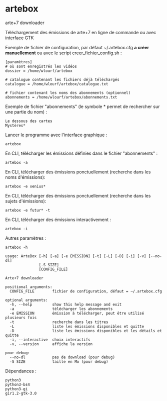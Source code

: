 # artebox
arte+7 downloader 

Téléchargement des émissions de arte+7 en ligne de commande ou avec interface GTK

  
Exemple de fichier de configuration, par défaut ~/.artebox.cfg <b>a créer manuellement</b> ou avec le script creer_fichier_config.sh :

    [paramètres]
    # où sont enregistrés les vidéos
    dossier = /home/wlourf/artebox
    
    # catalogue contenant les fichiers déjà téléchargés
    catalogue = /home/wlourf/artebox/catalogue.txt
    
    # fichier contenant les noms des abonnements (optionnel)
    abonnements = /home/wlourf/artebox/abonnements.txt

Exemple de fichier "abonnements" (le symbole * permet de rechercher sur une partie du nom) :

    Le dessous des cartes
    Mystères*

Lancer le programme avec l'interface graphique :
  
    artebox
  
En CLI, télécharger les émissions définies dans le fichier "abonnements" :

    artebox -a 

En CLI, télécharger des émissions ponctuellement (recherche dans les noms d'émissions):    

    artebox -e xenius*

En CLI, télécharger des émissions ponctuellement (recherche dans les sujets d'émissions):    

    artebox -e futur* -t 

En CLI, télécharger des émissions interactivement :

    artebox -i 
  
Autres paramètres :

    artebox -h 
 
    usage: ArteBox [-h] [-a] [-e EMISSION] [-t] [-L] [-D] [-i] [-v] [--no-dl]
                   [-S SIZE]
                   [CONFIG_FILE]
    
    Arte+7 downloader
    
    positional arguments:
      CONFIG_FILE        fichier de configuration, défaut = ~/.artebox.cfg
    
    optional arguments:
      -h, --help         show this help message and exit
      -a                 télécharger les abonnements
      -e EMISSION        émission à télécharger, peut être utilisé plusieurs fois
      -t                 recherche dans les titres
      -L                 liste les émissions disponibles et quitte
      -D                 liste les émissions disponibles et les détails et quitte
      -i, --interactive  choix interactifs
      -v, --version      affiche la version
    
    pour debug:
      --no-dl            pas de download (pour debug)
      -S SIZE            taille en Mo (pour debug)
    

Dépendances : 

    python3
    python3-bs4
    python3-gi
    gir1.2-gtk-3.0
